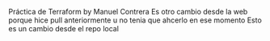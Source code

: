 Práctica de Terraform by Manuel Contrera 
Es otro cambio desde la web porque hice pull anteriormente u no tenia que ahcerlo en ese momento
Esto es un cambio desde el repo local

